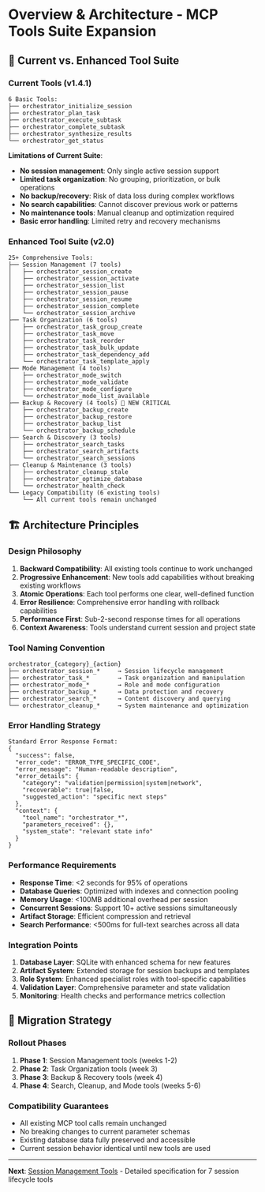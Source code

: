 # Overview & Architecture - MCP Tools Suite Expansion

## 🎯 Current vs. Enhanced Tool Suite

### Current Tools (v1.4.1)
```
6 Basic Tools:
├── orchestrator_initialize_session
├── orchestrator_plan_task  
├── orchestrator_execute_subtask
├── orchestrator_complete_subtask
├── orchestrator_synthesize_results
└── orchestrator_get_status
```

**Limitations of Current Suite**:
- **No session management**: Only single active session support
- **Limited task organization**: No grouping, prioritization, or bulk operations
- **No backup/recovery**: Risk of data loss during complex workflows
- **No search capabilities**: Cannot discover previous work or patterns
- **No maintenance tools**: Manual cleanup and optimization required
- **Basic error handling**: Limited retry and recovery mechanisms

### Enhanced Tool Suite (v2.0)
```
25+ Comprehensive Tools:
├── Session Management (7 tools)
│   ├── orchestrator_session_create
│   ├── orchestrator_session_activate
│   ├── orchestrator_session_list
│   ├── orchestrator_session_pause
│   ├── orchestrator_session_resume
│   ├── orchestrator_session_complete
│   └── orchestrator_session_archive
├── Task Organization (6 tools)
│   ├── orchestrator_task_group_create
│   ├── orchestrator_task_move
│   ├── orchestrator_task_reorder
│   ├── orchestrator_task_bulk_update
│   ├── orchestrator_task_dependency_add
│   └── orchestrator_task_template_apply
├── Mode Management (4 tools)
│   ├── orchestrator_mode_switch
│   ├── orchestrator_mode_validate
│   ├── orchestrator_mode_configure
│   └── orchestrator_mode_list_available
├── Backup & Recovery (4 tools) 🚨 NEW CRITICAL
│   ├── orchestrator_backup_create
│   ├── orchestrator_backup_restore
│   ├── orchestrator_backup_list
│   └── orchestrator_backup_schedule
├── Search & Discovery (3 tools)
│   ├── orchestrator_search_tasks
│   ├── orchestrator_search_artifacts
│   └── orchestrator_search_sessions
├── Cleanup & Maintenance (3 tools)
│   ├── orchestrator_cleanup_stale
│   ├── orchestrator_optimize_database
│   └── orchestrator_health_check
└── Legacy Compatibility (6 existing tools)
    └── All current tools remain unchanged
```

## 🏗️ Architecture Principles

### Design Philosophy
1. **Backward Compatibility**: All existing tools continue to work unchanged
2. **Progressive Enhancement**: New tools add capabilities without breaking existing workflows
3. **Atomic Operations**: Each tool performs one clear, well-defined function
4. **Error Resilience**: Comprehensive error handling with rollback capabilities
5. **Performance First**: Sub-2-second response times for all operations
6. **Context Awareness**: Tools understand current session and project state

### Tool Naming Convention
```
orchestrator_{category}_{action}
├── orchestrator_session_*     → Session lifecycle management
├── orchestrator_task_*        → Task organization and manipulation
├── orchestrator_mode_*        → Role and mode configuration
├── orchestrator_backup_*      → Data protection and recovery
├── orchestrator_search_*      → Content discovery and querying
└── orchestrator_cleanup_*     → System maintenance and optimization
```

### Error Handling Strategy
```
Standard Error Response Format:
{
  "success": false,
  "error_code": "ERROR_TYPE_SPECIFIC_CODE",
  "error_message": "Human-readable description",
  "error_details": {
    "category": "validation|permission|system|network",
    "recoverable": true|false,
    "suggested_action": "specific next steps"
  },
  "context": {
    "tool_name": "orchestrator_*",
    "parameters_received": {},
    "system_state": "relevant state info"
  }
}
```

### Performance Requirements
- **Response Time**: <2 seconds for 95% of operations
- **Database Queries**: Optimized with indexes and connection pooling
- **Memory Usage**: <100MB additional overhead per session
- **Concurrent Sessions**: Support 10+ active sessions simultaneously
- **Artifact Storage**: Efficient compression and retrieval
- **Search Performance**: <500ms for full-text searches across all data

### Integration Points
1. **Database Layer**: SQLite with enhanced schema for new features
2. **Artifact System**: Extended storage for session backups and templates
3. **Role System**: Enhanced specialist roles with tool-specific capabilities
4. **Validation Layer**: Comprehensive parameter and state validation
5. **Monitoring**: Health checks and performance metrics collection

## 🔄 Migration Strategy

### Rollout Phases
1. **Phase 1**: Session Management tools (weeks 1-2)
2. **Phase 2**: Task Organization tools (week 3)
3. **Phase 3**: Backup & Recovery tools (week 4)
4. **Phase 4**: Search, Cleanup, and Mode tools (weeks 5-6)

### Compatibility Guarantees
- All existing MCP tool calls remain unchanged
- No breaking changes to current parameter schemas
- Existing database data fully preserved and accessible
- Current session behavior identical until new tools are used

---

**Next**: [Session Management Tools](./02-session-management.md) - Detailed specification for 7 session lifecycle tools